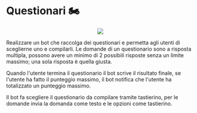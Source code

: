 # Questionari :motorcycle:

<p align="center">
<img src="https://www.arenadigitale.it/wp-content/uploads/2019/11/survey.png" class="center">
</p>

Realizzare un bot che raccolga dei questionari e permetta agli utenti di sceglierne uno e compilarli. Le domande di un questionario sono a risposta multipla, possono avere un minimo di 2 possibili risposte senza un limite massimo; una sola risposta è quella giusta.

Quando l'utente termina il questionario il bot scrive il risultato finale, se l'utente ha fatto il punteggio massimo, il bot notifica che l'utente ha totalizzato un punteggio massimo.

Il bot fa scegliere il questionario da compilare tramite tastierino, per le domande invia la domanda come testo e le opzioni come tastierino.